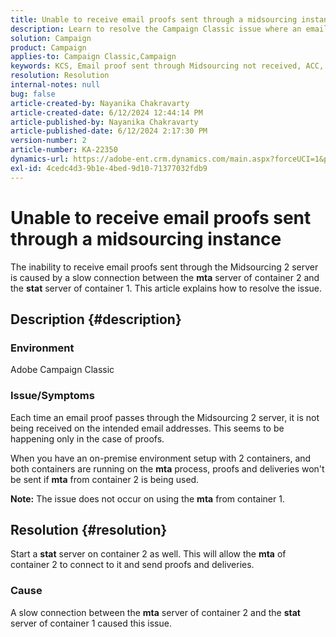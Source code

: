 ```yaml
---
title: Unable to receive email proofs sent through a midsourcing instance
description: Learn to resolve the Campaign Classic issue where an email proof sent through the Midsourcing 2 server is not received on the intended email address.
solution: Campaign
product: Campaign
applies-to: Campaign Classic,Campaign
keywords: KCS, Email proof sent through Midsourcing not received, ACC, campaign classic
resolution: Resolution
internal-notes: null
bug: false
article-created-by: Nayanika Chakravarty
article-created-date: 6/12/2024 12:44:14 PM
article-published-by: Nayanika Chakravarty
article-published-date: 6/12/2024 2:17:30 PM
version-number: 2
article-number: KA-22350
dynamics-url: https://adobe-ent.crm.dynamics.com/main.aspx?forceUCI=1&pagetype=entityrecord&etn=knowledgearticle&id=5d7e3674-b928-ef11-840b-6045bd0065b6
exl-id: 4cedc4d3-9b1e-4bed-9d10-71377032fdb9
---
```

# Unable to receive email proofs sent through a midsourcing instance


The inability to receive email proofs sent through the Midsourcing 2 server is caused by a slow connection between the <b>mta</b> server of container 2 and the <b>stat</b> server of container 1. This article explains how to resolve the issue.

## Description {#description}


### Environment

Adobe Campaign Classic

### Issue/Symptoms

Each time an email proof passes through the Midsourcing 2 server, it is not being received on the intended email addresses. This seems to be happening only in the case of proofs.

When you have an on-premise environment setup with 2 containers, and both containers are running on the <b>mta</b> process, proofs and deliveries won't be sent if <b>mta</b> from container 2 is being used.

<b>Note:</b> The issue does not occur on using the <b>mta</b> from container 1.


## Resolution {#resolution}


Start a <b>stat</b> server on container 2 as well. This will allow the <b>mta</b> of container 2 to connect to it and send proofs and deliveries.

### Cause

A slow connection between the <b>mta</b> server of container 2 and the <b>stat</b> server of container 1 caused this issue.
